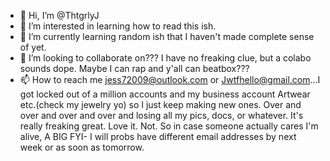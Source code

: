 - 👋 Hi, I’m @ThtgrlyJ
- 👀 I’m interested in learning how to read this ish.
- 🌱 I’m currently learning random ish that I haven't made complete sense of yet.
- 💞️ I’m looking to collaborate on??? I have no freaking clue, but a colabo sounds dope. Maybe I can rap and y'all can beatbox???
- 📫 How to reach me jess72009@outlook.com or Jwtfhello@gmail.com...I got locked out of a million accounts and my business account Artwear etc.(check my jewelry yo) so I just keep making new ones. Over and over and over and over and losing all my pics, docs, or whatever. It's really freaking great. Love it. Not. So in case someone actually cares I'm alive, A BIG FYI- I will probs have different email addresses by next week or as soon as tomorrow.     

<!---
ThtgrlyJ/ThtgrlyJ is a ✨ special ✨ repository because its `README.md` (this file) appears on your GitHub profile.
You can click the Preview link to take a look at your changes.
--->

